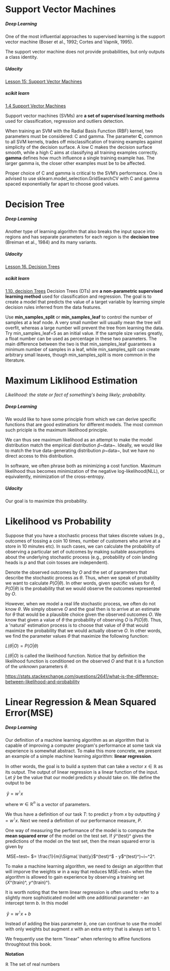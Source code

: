 # Support Vector Machines

##### Deep Learning
One of the most influential approaches to supervised learning is the support vector machine (Boser et al., 1992; Cortes and Vapnik, 1995). 

The support vector machine does not provide probabilities, but only outputs a class identity. 

##### Udacity
[Lesson 15: Support Vector Machines](https://classroom.udacity.com/nanodegrees/nd013/parts/fbf77062-5703-404e-b60c-95b78b2f3f9e/modules/2b62a1c3-e151-4a0e-b6b6-e424fa46ceab/lessons/29b49196-b5da-4eeb-8661-348fbe11a89a/concepts/9444768a-a172-4858-a711-13cd657f6ea6)

##### scikit learn
[1.4 Support Vector Machines](http://scikit-learn.org/stable/modules/svm.html)

Support vector machines (SVMs) are **a set of supervised learning methods** used for classification, regression and outliers detection.

When training an SVM with the Radial Basis Function (RBF) kernel, two parameters must be considered: C and gamma. The parameter **C**, common to all SVM kernels, trades off misclassification of training examples against simplicity of the decision surface. A low C makes the decision surface smooth, while a high C aims at classifying all training examples correctly. **gamma** defines how much influence a single training example has. The larger gamma is, the closer other examples must be to be affected.

Proper choice of C and gamma is critical to the SVM’s performance. One is advised to use sklearn.model_selection.GridSearchCV with C and gamma spaced exponentially far apart to choose good values.





# Decision Tree
##### Deep Learning
Another type of learning algorithm that also breaks the input space into regions and has separate parameters for each region is the **decision tree** (Breiman et al., 1984) and its many variants. 

##### Udacity
[Lesson 16. Decision Trees](https://classroom.udacity.com/nanodegrees/nd013/parts/fbf77062-5703-404e-b60c-95b78b2f3f9e/modules/2b62a1c3-e151-4a0e-b6b6-e424fa46ceab/lessons/3cd1d00f-ffb2-4030-bd33-ebc4b95c6740/concepts/114d5639-feb8-448d-95d1-869f40e77ed3)

##### scikit learn
[1.10. decision Trees](http://scikit-learn.org/stable/modules/tree.html)
Decision Trees (DTs) are **a non-parametric supervised learning method** used for classification and regression. The goal is to create a model that predicts the value of a target variable by learning simple decision rules inferred from the data features.

Use **min_samples_split** or **min_samples_leaf** to control the number of samples at a leaf node. A very small number will usually mean the tree will overfit, whereas a large number will prevent the tree from learning the data. Try min_samples_leaf=5 as an initial value. If the sample size varies greatly, a float number can be used as percentage in these two parameters. The main difference between the two is that min_samples_leaf guarantees a minimum number of samples in a leaf, while min_samples_split can create arbitrary small leaves, though min_samples_split is more common in the literature.



# Maximum Liklihood Estimation

*Likelihood: the state or fact of something's being likely; probability.*

##### Deep Learning

We would like to have some principle from which we can derive specific functions that are good estimatiors for different models. The most common such priciple is the maximum likelihood principle. 

We can thus see maximum likelihood as an attempt to make the model distribution match the empirical distribution $\hat{p}$~data~. Ideally, we would like to match the true data-generating distribution $p$~data~, but we have no direct access to this distribution. 

In software, we often phrase both as minimizing a cost function. Maximum likelihood thus becomes minimization of the negative log-likelihood(NLL), or equivalently, minimization of the cross-entropy. 

##### Udacity
Our goal is to maximize this probability. 

# Likelihood vs Probability

Suppose that you have a stochastic process that takes discrete values (e.g., outcomes of tossing a coin 10 times, number of customers who arrive at a store in 10 minutes etc). In such cases, we can calculate the probability of observing a particular set of outcomes by making suitable assumptions about the underlying stochastic process (e.g., probability of coin landing heads is $p$ and that coin tosses are independent).

Denote the observed outcomes by $O$ and the set of parameters that describe the stochastic process as $\theta$. Thus, when we speak of probability we want to calculate $P(O|\theta)$. In other words, given specific values for $\theta$, $P(O|\theta)$ is the probability that we would observe the outcomes represented by $O$.

However, when we model a real life stochastic process, we often do not know $θ$. We simply observe $O$ and the goal then is to arrive at an estimate for $θ$ that would be a plausible choice given the observed outcomes $O$. We know that given a value of $θ$ the probability of observing $O$ is $P(O|\theta)$. Thus, a 'natural' estimation process is to choose that value of $θ$ that would maximize the probability that we would actually observe $O$. In other words, we find the parameter values $\theta$ that maximize the following function:

$L(\theta|O)=P(O|\theta)$

$L(\theta|O)$ is called the likelihood function. Notice that by definition the likelihood function is conditioned on the observed $O$ and that it is a function of the unknown parameters $\theta$.

https://stats.stackexchange.com/questions/2641/what-is-the-difference-between-likelihood-and-probability


# Linear Regression & Mean Squared Error(MSE)

##### Deep Learning

Our definition of a machine learning algorithm as an algorithm that is capable of improving a computer program's performance at some task via experience is somewhat abstract. To make this more concrete, we present an example of a simple machine learning algorithm: **linear regression**. 

In other words, the goal is to build a system that can take a vector $x \in \mathbb{R}$ as its output. The output of linear regression is a linear function of the input. Let $\hat{y}$ be the value that our model predicts $y$ should take on. We define the output to be

​	$\hat{y} = w^\intercal x$

where $w \in \mathbb{R}^n$ is a vector of parameters. 

We thus have a definition of our task $T$: to predict $y$ from $x$ by outputting $\hat{y} = w^\intercal x$. Next we need a definition of our performance measure, $P$. 

One way of measuring the performance of the model is to compute the **mean squared error** of the model on the test set. If $\hat{y}$^(test)^ gives the predictions of the model on the test set, then the mean squared error is given by

​	MSE~test~ $= \frac{1}{m}\Sigma( \hat{y}$^(test)^$ - y$^(test)^)~i~^2^.

To make a machine learning algorithm, we need to design an algorithm that will imporve the weights $w$ in a way that reduces MSE~test~ when the algorithm is allowed to gain experience by observing a training set ($X$^(train)^, $y$^(train)^).

It is worth noting that the term linear regression is often used to refer to a slightly more sophisticated model with one additional parameter - an intercept term $b$. In this model 

​	$\hat{y} = w^\intercal x + b$

Instead of adding the bias parameter $b$, one can continue to use the model with only weights but augment $x$ with an extra entry that is always set to 1. 

We frequently use the term "linear" when referring to affine functions throughtout this book. 

**Notation**

$\mathbb{R}$	The set of real numbers

